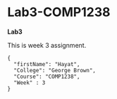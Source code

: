 # Lab3-COMP1238

**Lab3**


This is week 3 assignment.


``` Py
{
  "firstName": "Hayat",
  "College": "George Brown",
  "Course": "COMP1238",
  "Week" : 3
}
```
